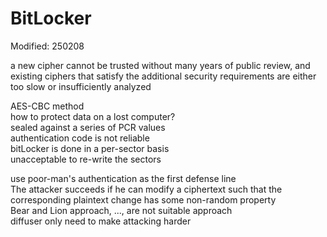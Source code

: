 # BitLocker

Modified: 250208

a new cipher cannot be trusted without many years of public review, and existing ciphers that satisfy the additional security requirements are either too slow or insufficiently analyzed  

AES-CBC method  
how to protect data on a lost computer?  
sealed against a series of PCR values  
authentication code is not reliable  
bitLocker is done in a per-sector basis  
unacceptable to re-write the sectors  

use poor-man's authentication as the first defense line  
The attacker succeeds if he can modify a ciphertext such that the corresponding plaintext change has some non-random property  
Bear and Lion approach, ..., are not suitable approach  
diffuser only need to make attacking harder  
